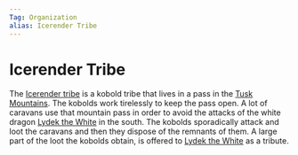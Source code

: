 ```yaml
---
Tag: Organization
alias: Icerender Tribe
---
```

# Icerender Tribe
The [Icerender tribe](https://pathfinderwiki.com/wiki/Icerender_tribe) is a kobold tribe that lives in a pass in the [Tusk Mountains](questforthefrozenflame/docs/Backstory/Places/Geographical-Features/Tusk-Mountains.md). The kobolds work tirelessly to keep the pass open. A lot of caravans use that mountain pass in order to avoid the attacks of the white dragon [Lydek the White](questforthefrozenflame/docs/Backstory/NPCs/Monsters/Invidivuals/Lydek-the-White.md) in the south. The kobolds sporadically attack and loot the caravans and then they dispose of the remnants of them. A large part of the loot the kobolds obtain, is offered to [Lydek the White](questforthefrozenflame/docs/Backstory/NPCs/Monsters/Invidivuals/Lydek-the-White.md) as a tribute.
